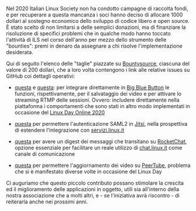 <!--
.. title: Caccia al Bug
.. slug: caccia-al-bug
.. date: 2021-02-05 00:00:00
.. tags: 
.. category: 
.. link: 
.. description: 
.. type: text
.. image_copy: Photo by <a href="https://unsplash.com/@tmillot?utm_source=unsplash&amp;utm_medium=referral&amp;utm_content=creditCopyText">Thomas Millot</a> on <a href="https://unsplash.com/s/photos/beetle?utm_source=unsplash&amp;utm_medium=referral&amp;utm_content=creditCopyText">Unsplash</a>
.. previewimage: /images/posts/bug.jpg
-->


Nel 2020 Italian Linux Society non ha condotto campagne di raccolta fondi, e per recuperare a questa mancanza i soci hanno deciso di allocare 1000 dollari al sostegno economico dello sviluppo di codice libero e open source. È stato scelto di non limitarsi a delle semplici donazioni, ma di finanziare la risoluzione di specifici problemi che in qualche modo hanno toccato l'attività di ILS nel corso dell'anno per mezzo dello strumento delle "bounties": premi in denaro da assegnare a chi risolve l'implementazione desiderata.

<!-- TEASER_END -->

Qui di seguito l'elenco delle "taglie" piazzate su [Bountysource](https://www.bountysource.com/), ciascuna del valore di 200 dollari, che a loro volta contengono i link alle relative issues su GitHub coi dettagli operativi:

* [questa](https://www.bountysource.com/issues/37084263-enable-users-to-download-a-recording-as-video) e [questa](https://www.bountysource.com/issues/83209021-live-stream-a-session-via-rtmp): per integrare direttamente in [Big Blue Button](https://bigbluebutton.org/) le funzioni, rispettivamente, per il salvataggio dei video e per attivare lo streaming RTMP delle sessioni. Ovvero: includere direttamente nella piattaforma i comportamenti che sono stati in altro modo implementati in occasione del <a href="{% link _posts/2020-05-23-linux-day-2020.md %}">Linux Day Online 2020</a>

* [questa](https://www.bountysource.com/issues/91801688-support-single-sign-on-via-saml-or-openid-connect) per permettere l'autenticazione SAML2 in [Jitsi](https://jitsi.org/), nella prospettiva di estendere l'integrazione con [servizi.linux.it](https://servizi.linux.it)

* [questa](https://www.bountysource.com/issues/26880483-e-mail-notifications-daily-digest-for-channels) per avere un digest dei messaggi che transitano su [RocketChat](https://rocket.chat/), opzione essenziale per facilitare un reale utilizzo di [chat.linux.it](https://chat.linux.it) come canale di comunicazione

* [questa](https://www.bountysource.com/issues/74632356-allow-uploading-a-new-version-of-a-video) per permettere l'aggiornamento dei video su [PeerTube](https://joinpeertube.org/), problema che si è manifestato diverse volte in occasione del Linux Day

Ci auguriamo che questo piccolo contributo possano stimolare la crescita ed il miglioramento delle applicazioni in oggetto, utili sia all'interno della nostra associazione che a molti altri, e - se l'iniziativa avrà riscontro - di reiterarla anche nei prossimi anni.